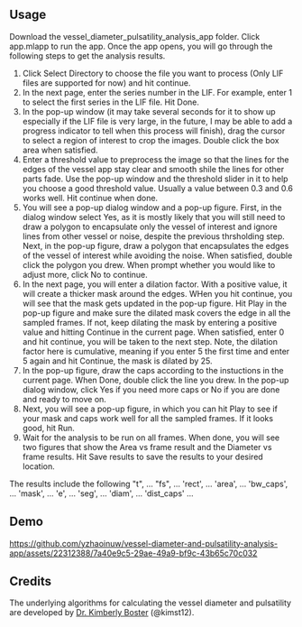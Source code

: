 ## Usage
Download the vessel_diameter_pulsatility_analysis_app folder. Click app.mlapp to run the app. Once the app opens, you will go through the following steps to get the analysis results.
1) Click Select Directory to choose the file you want to process (Only LIF files are supported for now) and hit continue.
2) In the next page, enter the series number in the LIF. For example, enter 1 to select the first series in the LIF file. Hit Done.
3) In the pop-up window (it may take several seconds for it to show up especially if the LIF file is very large, in the future, I may be able to add a progress indicator to tell when this process will finish), drag the cursor to select a region of interest to crop the images. Double click the box area when satisfied.
4) Enter a threshold value to preprocess the image so that the lines for the edges of the vessel app stay clear and smooth shile the lines for other parts fade. Use the pop-up window and the threshold slider in it to help you choose a good threshold value. Usually a value between 0.3 and 0.6 works well. Hit continue when done.
5) You will see a pop-up dialog window and a pop-up figure. First, in the dialog window select Yes, as it is mostly likely that you will still need to draw a polygon to encapsulate only the vessel of interest and ignore lines from other vessel or noise, despite the previous thrsholding step. Next, in the pop-up figure, draw a polygon that encapsulates the edges of the vessel of interest while avoiding the noise. When satisfied, double click the polygon you drew. When prompt whether you would like to adjust more, click No to continue.
6) In the next page, you will enter a dilation factor. With a positive value, it will create a thicker mask around the edges. WHen you hit continue, you will see that the mask gets updated in the pop-up figure. Hit Play in the pop-up figure and make sure the dilated mask covers the edge in all the sampled frames. If not, keep dilating the mask by entering a positive value and hitting Continue in the current page. When satisfied, enter 0 and hit continue, you will be taken to the next step. Note, the dilation factor here is cumulative, meaning if you enter 5 the first time and enter 5 again and hit Continue, the mask is dilated by 25.
7) In the pop-up figure, draw the caps according to the instuctions in the current page. When Done, double click the line you drew. In the pop-up dialog window, click Yes if you need more caps or No if you are done and ready to move on.
8) Next, you will see a pop-up figure, in which you can hit Play to see if your mask and caps work well for all the sampled frames. If it looks good, hit Run.
9) Wait for the analysis to be run on all frames. When done, you will see two figures that show the Area vs frame result and the Diameter vs frame results. Hit Save results to save the results to your desired location. 

The results include the following
"t", ...
"fs", ...
'rect', ...
'area', ...
'bw_caps', ...
'mask', ...
'e', ...
'seg', ...
'diam', ...
'dist_caps' ...

## Demo
https://github.com/yzhaoinuw/vessel-diameter-and-pulsatility-analysis-app/assets/22312388/7a40e9c5-29ae-49a9-bf9c-43b65c70c032

## Credits
The underlying algorithms for calculating the vessel diameter and pulsatility are developed by [Dr. Kimberly Boster](https://orcid.org/0000-0001-5178-128X) (@kimst12).